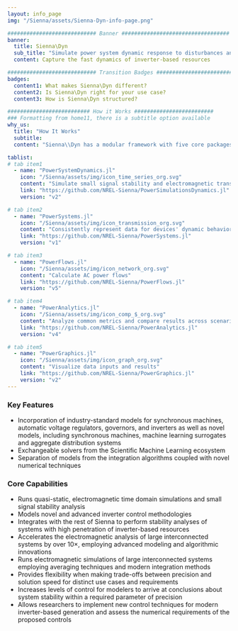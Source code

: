 ```yaml
---
layout: info_page
img: "/Sienna/assets/Sienna-Dyn-info-page.png"

############################ Banner ##################################
banner:
  title: Sienna\Dyn
  sub_title: "Simulate power system dynamic response to disturbances and contingencies"
  content: Capture the fast dynamics of inverter-based resources

############################ Transition Badges ##################################
badges:
  content1: What makes Sienna\Dyn different?
  content2: Is Sienna\Dyn right for your use case?
  content3: How is Sienna\Dyn structured?

########################## How it Works #########################
### Formatting from home11, there is a subtitle option available
why_us:
  title: "How It Works"
  subtitle: 
  content: "Sienna\\Dyn has a modular framework with five core packages written in the Julia programming language. Use whichever combination is right for your use case. All packages are open-source, free to use, and have a command-line interface. See the Sienna Documentation Hub for each package's documentation, general installation instructions, and tutorials."

tablist:
# tab item1
  - name: "PowerSystemDynamics.jl"
    icon: "/Sienna/assets/img/icon_time_series_org.svg"
    content: "Simulate small signal stability and electromagnetic transients"
    link: "https://github.com/NREL-Sienna/PowerSimulationsDynamics.jl"
    version: "v2"

# tab item2
  - name: "PowerSystems.jl"
    icon: "/Sienna/assets/img/icon_transmission_org.svg"
    content: "Consistently represent data for devices' dynamic behavior"
    link: "https://github.com/NREL-Sienna/PowerSystems.jl"
    version: "v1"

# tab item3
  - name: "PowerFlows.jl"
    icon: "/Sienna/assets/img/icon_network_org.svg"
    content: "Calculate AC power flows"
    link: "https://github.com/NREL-Sienna/PowerFlows.jl"
    version: "v5"

# tab item4
  - name: "PowerAnalytics.jl"
    icon: "/Sienna/assets/img/icon_comp_$_org.svg"
    content: "Analyze common metrics and compare results across scenarios"
    link: "https://github.com/NREL-Sienna/PowerAnalytics.jl"
    version: "v4"

# tab item5
  - name: "PowerGraphics.jl"
    icon: "/Sienna/assets/img/icon_graph_org.svg"
    content: "Visualize data inputs and results"
    link: "https://github.com/NREL-Sienna/PowerGraphics.jl"
    version: "v2"
---
```


### Key Features

- Incorporation of industry-standard models for synchronous machines, automatic voltage regulators, governors, and inverters as well as novel models, including synchronous machines, machine learning surrogates and aggregate distribution systems
- Exchangeable solvers from the Scientific Machine Learning ecosystem
- Separation of models from the integration algorithms coupled with novel numerical techniques

### Core Capabilities

- Runs quasi-static, electromagnetic time domain simulations and small signal stability analysis
- Models novel and advanced inverter control methodologies
- Integrates with the rest of Sienna to perform stability analyses of systems with high penetration of inverter-based resources
- Accelerates the electromagnetic analysis of large interconnected systems by over 10×, employing advanced modeling and algorithmic innovations
- Runs electromagnetic simulations of large interconnected systems employing averaging techniques and modern integration methods
- Provides flexibility when making trade-offs between precision and solution speed for distinct use cases and requirements
- Increases levels of control for modelers to arrive at conclusions about system stability within a required parameter of precision
- Allows researchers to implement new control techniques for modern inverter-based generation and assess the numerical requirements of the proposed controls